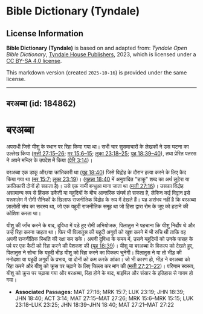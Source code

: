 # Bible Dictionary (Tyndale)

## License Information

**Bible Dictionary (Tyndale)** is based on and adapted from: _Tyndale Open Bible Dictionary_, [Tyndale House Publishers](https://tyndaleopenresources.com/), 2023, which is licensed under a [CC BY-SA 4.0 license](https://creativecommons.org/licenses/by-sa/4.0/legalcode.en).

This markdown version (created `2025-10-16`) is provided under the same license.



--------------------------------

## बरअब्बा (id: 184862)

बरअब्बा
=======

अपराधी जिसे यीशु के स्थान पर रिहा किया गया था। सभी चार सुसमाचारों के लेखकों ने उस घटना का उल्लेख किया ([मत्ती 27:15–26](https://ref.ly/Matt27:15-Matt27:26); [मर 15:6–15](https://ref.ly/Mark15:6-Mark15:15); [लूका 23:18–25](https://ref.ly/Luke23:18-Luke23:25); [यूह 18:39–40](https://ref.ly/John18:39-John18:40)), तथा प्रेरित पतरस ने अपने मन्दिर के उपदेश में किया ([प्रेरि 3:14](https://ref.ly/Acts3:14))।

बरअब्बा एक डाकू और/या क्रांतिकारी था ([यूह 18:40](https://ref.ly/John18:40)) जिसे विद्रोह के दौरान हत्या करने के लिए कैद किया गया था ([मर 15:7](https://ref.ly/Mark15:7); [लूका 23:19](https://ref.ly/Luke23:19))। ([यूहन्ना 18:40](https://ref.ly/John18:40) में अनुवादित "डाकू" शब्द का अर्थ लुटेरा या क्रांतिकारी दोनों हो सकता है)। उसे एक नामी बन्धुआ माना जाता था ([मत्ती 27:16](https://ref.ly/Matt27:16))। उसका विद्रोह असामान्य रूप से हिंसक डकैती या यहूदियों के बीच आन्तरिक संघर्ष हो सकता है, लेकिन कई विद्वान इसे यरूशलेम में रोमी सैनिकों के खिलाफ राजनीतिक विद्रोह के रूप में देखते हैं। यह असंभव नहीं है कि बरअब्बा ज़ालोती संघ का सदस्य था, जो एक यहूदी राजनीतिक समूह था जो हिंसा द्वारा रोम के जुए को हटाने की कोशिश करता था।

यीशु की जाँच करने के बाद, दुविधा में पड़े हुए रोमी अभियोजक, पिलातुस ने पहचाना कि यीशु निर्दोष थे और उन्हें रिहा करना चाहता था। फिर भी पिलातुस की यहूदी अगुवों को खुश करने में भी रुचि थी ताकि वह अपनी राजनीतिक स्थिति की रक्षा कर सके। अपनी दुविधा के समय में, उसने यहूदियों को उनके फसह के पर्व पर एक कैदी को रिहा करने की पेशकश की ([यूह 18:39](https://ref.ly/John18:39))। यीशु या बरअब्बा के विकल्प को देखते हुए, पिलातुस ने सोचा कि यहूदी भीड़ यीशु को रिहा करने का विकल्प चुनेगी। पिलातुस ने या तो भीड़ की मनोदशा या यहूदी अगुवों के प्रभाव, या दोनों को कम करके आंका। जो भी कारण हो, भीड़ ने बरअब्बा को रिहा करने और यीशु को क्रूस पर चढ़ाने के लिए चिल्ला कर मांग की ([मत्ती 27:21–22](https://ref.ly/Matt27:21-Matt27:22))। परिणाम स्वरूप, यीशु को क्रूस पर चढ़ाया गया और बरअब्बा, रिहा होने के बाद, बाइबिल और संसार के इतिहास से गायब हो गया।

* **Associated Passages:** MAT 27:16; MRK 15:7; LUK 23:19; JHN 18:39; JHN 18:40; ACT 3:14; MAT 27:15–MAT 27:26; MRK 15:6–MRK 15:15; LUK 23:18–LUK 23:25; JHN 18:39–JHN 18:40; MAT 27:21–MAT 27:22

